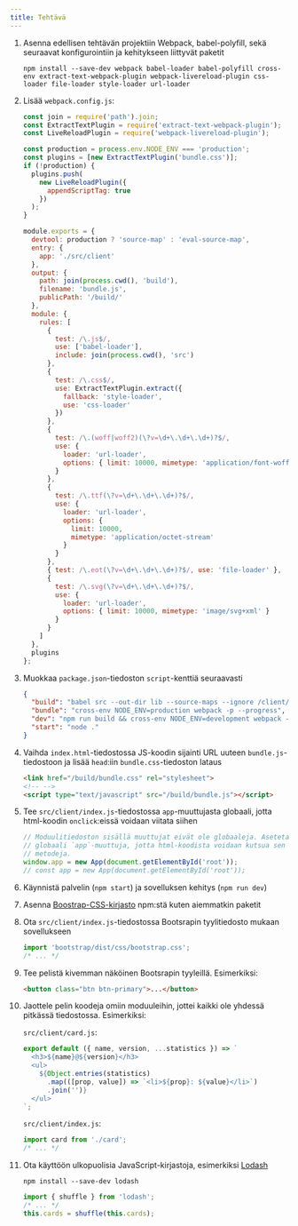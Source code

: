 ```yaml
---
title: Tehtävä
---
```


1. Asenna edellisen tehtävän projektiin Webpack, babel-polyfill, sekä seuraavat konfigurointiin ja kehitykseen liittyvät paketit
    ```
    npm install --save-dev webpack babel-loader babel-polyfill cross-env extract-text-webpack-plugin webpack-livereload-plugin css-loader file-loader style-loader url-loader
    ```
1. Lisää `webpack.config.js`:
    ```js
    const join = require('path').join;
    const ExtractTextPlugin = require('extract-text-webpack-plugin');
    const LiveReloadPlugin = require('webpack-livereload-plugin');

    const production = process.env.NODE_ENV === 'production';
    const plugins = [new ExtractTextPlugin('bundle.css')];
    if (!production) {
      plugins.push(
        new LiveReloadPlugin({
          appendScriptTag: true
        })
      );
    }

    module.exports = {
      devtool: production ? 'source-map' : 'eval-source-map',
      entry: {
        app: './src/client'
      },
      output: {
        path: join(process.cwd(), 'build'),
        filename: 'bundle.js',
        publicPath: '/build/'
      },
      module: {
        rules: [
          {
            test: /\.js$/,
            use: ['babel-loader'],
            include: join(process.cwd(), 'src')
          },
          {
            test: /\.css$/,
            use: ExtractTextPlugin.extract({
              fallback: 'style-loader',
              use: 'css-loader'
            })
          },
          {
            test: /\.(woff|woff2)(\?v=\d+\.\d+\.\d+)?$/,
            use: {
              loader: 'url-loader',
              options: { limit: 10000, mimetype: 'application/font-woff' }
            }
          },
          {
            test: /\.ttf(\?v=\d+\.\d+\.\d+)?$/,
            use: {
              loader: 'url-loader',
              options: {
                limit: 10000,
                mimetype: 'application/octet-stream'
              }
            }
          },
          { test: /\.eot(\?v=\d+\.\d+\.\d+)?$/, use: 'file-loader' },
          {
            test: /\.svg(\?v=\d+\.\d+\.\d+)?$/,
            use: {
              loader: 'url-loader',
              options: { limit: 10000, mimetype: 'image/svg+xml' }
            }
          }
        ]
      },
      plugins
    };
    ```

1. Muokkaa `package.json`-tiedoston `script`-kenttiä seuraavasti
    ```json
    {
      "build": "babel src --out-dir lib --source-maps --ignore /client/",
      "bundle": "cross-env NODE_ENV=production webpack -p --progress",
      "dev": "npm run build && cross-env NODE_ENV=development webpack --progress --watch",
      "start": "node ."
    }
    ```

1. Vaihda `index.html`-tiedostossa JS-koodin sijainti URL uuteen `bundle.js`-tiedostoon ja lisää `head`:iin `bundle.css`-tiedoston lataus
    ```html
    <link href="/build/bundle.css" rel="stylesheet">
    <!-- -->
    <script type="text/javascript" src="/build/bundle.js"></script>
    ```

1. Tee `src/client/index.js`-tiedostossa `app`-muuttujasta globaali, jotta html-koodin `onclick`:eissä voidaan viitata siihen
    ```js
    // Moduulitiedoston sisällä muuttujat eivät ole globaaleja. Asetetaan
    // globaali `app`-muuttuja, jotta html-koodista voidaan kutsua sen
    // metodeja.
    window.app = new App(document.getElementById('root'));
    // const app = new App(document.getElementById('root'));
    ```

1. Käynnistä palvelin (`npm start`) ja sovelluksen kehitys (`npm run dev`)
1. Asenna [Boostrap-CSS-kirjasto](https://www.npmjs.com/package/bootstrap) npm:stä kuten aiemmatkin paketit
1. Ota `src/client/index.js`-tiedostossa Bootsrapin tyylitiedosto mukaan sovellukseen
    ```js
    import 'bootstrap/dist/css/bootstrap.css';
    /* ... */
    ```

1. Tee pelistä kivemman näköinen Bootsrapin tyyleillä. Esimerkiksi:
    ```html
    <button class="btn btn-primary">...</button>
    ```

1. Jaottele pelin koodeja omiin moduuleihin, jottei kaikki ole yhdessä pitkässä tiedostossa. Esimerkiksi:

    `src/client/card.js`:
    ```js
    export default ({ name, version, ...statistics }) => `
      <h3>${name}@${version}</h3>
      <ul>
        ${Object.entries(statistics)
          .map(([prop, value]) => `<li>${prop}: ${value}</li>`)
          .join('')}
      </ul>
    `;
    ```

    `src/client/index.js`:
    ```js
    import card from './card';
    /* ... */
    ```

1. Ota käyttöön ulkopuolisia JavaScript-kirjastoja, esimerkiksi [Lodash](https://lodash.com/)
    ```
    npm install --save-dev lodash
    ```

    ```js
    import { shuffle } from 'lodash';
    /* ... */
    this.cards = shuffle(this.cards);
    ```
